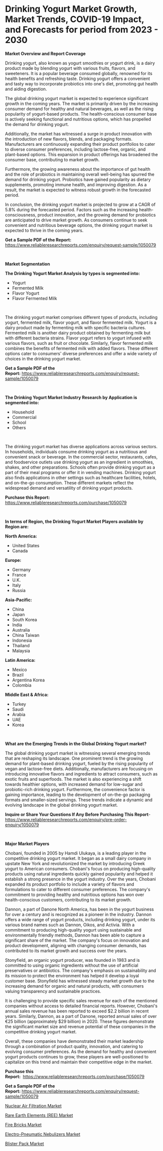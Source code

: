 <p><h1>Drinking Yogurt Market Growth, Market Trends, COVID-19 Impact, and Forecasts for period from 2023 - 2030</h1></p><p><strong>Market Overview and Report Coverage</strong></p>
<p><p>Drinking yogurt, also known as yogurt smoothies or yogurt drink, is a dairy product made by blending yogurt with various fruits, flavors, and sweeteners. It is a popular beverage consumed globally, renowned for its health benefits and refreshing taste. Drinking yogurt offers a convenient and tasty way to incorporate probiotics into one's diet, promoting gut health and aiding digestion.</p><p>The global drinking yogurt market is expected to experience significant growth in the coming years. The market is primarily driven by the increasing consumer demand for healthy and natural beverages, as well as the rising popularity of yogurt-based products. The health-conscious consumer base is actively seeking functional and nutritious options, which has propelled the demand for drinking yogurt.</p><p>Additionally, the market has witnessed a surge in product innovation with the introduction of new flavors, blends, and packaging formats. Manufacturers are continuously expanding their product portfolios to cater to diverse consumer preferences, including lactose-free, organic, and plant-based options. This expansion in product offerings has broadened the consumer base, contributing to market growth.</p><p>Furthermore, the growing awareness about the importance of gut health and the role of probiotics in maintaining overall well-being has spurred the demand for drinking yogurt. Probiotics have gained popularity as dietary supplements, promoting immune health, and improving digestion. As a result, the market is expected to witness robust growth in the forecasted period.</p><p>In conclusion, the drinking yogurt market is projected to grow at a CAGR of 5.8% during the forecasted period. Factors such as the increasing health-consciousness, product innovation, and the growing demand for probiotics are anticipated to drive market growth. As consumers continue to seek convenient and nutritious beverage options, the drinking yogurt market is expected to thrive in the coming years.</p></p>
<p><strong>Get a Sample PDF of the Report:</strong> <a href="https://www.reliableresearchreports.com/enquiry/request-sample/1050079">https://www.reliableresearchreports.com/enquiry/request-sample/1050079</a></p>
<p>&nbsp;</p>
<p><strong>Market Segmentation</strong></p>
<p><strong>The Drinking Yogurt Market Analysis by types is segmented into:</strong></p>
<p><ul><li>Yogurt</li><li>Fermented Milk</li><li>Flavor Yogurt</li><li>Flavor Fermented Milk</li></ul></p>
<p>&nbsp;</p>
<p><p>The drinking yogurt market comprises different types of products, including yogurt, fermented milk, flavor yogurt, and flavor fermented milk. Yogurt is a dairy product made by fermenting milk with specific bacteria cultures. Fermented milk is another dairy product obtained by fermenting milk but with different bacteria strains. Flavor yogurt refers to yogurt infused with various flavors, such as fruit or chocolate. Similarly, flavor fermented milk combines the benefits of fermented milk with added flavors. These different options cater to consumers' diverse preferences and offer a wide variety of choices in the drinking yogurt market.</p></p>
<p><strong>Get a Sample PDF of the Report:</strong>&nbsp;<a href="https://www.reliableresearchreports.com/enquiry/request-sample/1050079">https://www.reliableresearchreports.com/enquiry/request-sample/1050079</a></p>
<p>&nbsp;</p>
<p><strong>The Drinking Yogurt Market Industry Research by Application is segmented into:</strong></p>
<p><ul><li>Household</li><li>Commercial</li><li>School</li><li>Others</li></ul></p>
<p>&nbsp;</p>
<p><p>The drinking yogurt market has diverse applications across various sectors. In households, individuals consume drinking yogurt as a nutritious and convenient snack or beverage. In the commercial sector, restaurants, cafes, and foodservice outlets use drinking yogurt as an ingredient in smoothies, shakes, and other preparations. Schools often provide drinking yogurt as a part of their meal programs or offer it in vending machines. Drinking yogurt also finds applications in other settings such as healthcare facilities, hotels, and on-the-go consumption. These different markets reflect the widespread demand and versatility of drinking yogurt products.</p></p>
<p><strong>Purchase this Report:</strong>&nbsp; <a href="https://www.reliableresearchreports.com/purchase/1050079">https://www.reliableresearchreports.com/purchase/1050079</a></p>
<p>&nbsp;</p>
<p><strong>In terms of Region, the Drinking Yogurt Market Players available by Region are:</strong></p>
<p>
    <p> <strong> North America: </strong>
        <ul>
            <li>United States</li>
            <li>Canada</li>
        </ul>
        </p> 
    <p> <strong> Europe: </strong>
        <ul>
            <li>Germany</li>
            <li>France</li>
            <li>U.K.</li>
            <li>Italy</li>
            <li>Russia</li>
        </ul>
        </p> 
    <p> <strong> Asia-Pacific: </strong>
        <ul>
            <li>China</li>
            <li>Japan</li>
            <li>South Korea</li>
            <li>India</li>
            <li>Australia</li>
            <li>China Taiwan</li>
            <li>Indonesia</li>
            <li>Thailand</li>
            <li>Malaysia</li>
        </ul>
        </p> 
    <p> <strong> Latin America: </strong>
        <ul>
            <li>Mexico</li>
            <li>Brazil</li>
            <li>Argentina Korea</li>
            <li>Colombia</li>
        </ul>
        </p> 
    <p> <strong> Middle East & Africa: </strong>
        <ul>
            <li>Turkey</li>
            <li>Saudi</li>
            <li>Arabia</li>
            <li>UAE</li>
            <li>Korea</li>
        </ul>
    </p>
    </p>
<p>&nbsp;</p>
<p><strong>What are the Emerging Trends in the Global Drinking Yogurt market?</strong></p>
<p><p>The global drinking yogurt market is witnessing several emerging trends that are reshaping its landscape. One prominent trend is the growing demand for plant-based drinking yogurt, fueled by the rising popularity of vegan and lactose-free diets. Additionally, manufacturers are focusing on introducing innovative flavors and ingredients to attract consumers, such as exotic fruits and superfoods. The market is also experiencing a shift towards healthier options, with increased demand for low-sugar and probiotic-rich drinking yogurt. Furthermore, the convenience factor is gaining importance, leading to the development of on-the-go packaging formats and smaller-sized servings. These trends indicate a dynamic and evolving landscape in the global drinking yogurt market.</p></p>
<p><strong>Inquire or Share Your Questions If Any Before Purchasing This Report</strong>- <a href="https://www.reliableresearchreports.com/enquiry/pre-order-enquiry/1050079">https://www.reliableresearchreports.com/enquiry/pre-order-enquiry/1050079</a></p>
<p>&nbsp;</p>
<p><strong>Major Market Players</strong></p>
<p><p>Chobani, founded in 2005 by Hamdi Ulukaya, is a leading player in the competitive drinking yogurt market. It began as a small dairy company in upstate New York and revolutionized the market by introducing Greek yogurt to American consumers. Chobani's focus on producing high-quality products using natural ingredients quickly gained popularity and helped it establish a strong presence in the yogurt industry. Over the years, Chobani expanded its product portfolio to include a variety of flavors and formulations to cater to different consumer preferences. The company's commitment to providing healthy and nutritious options has won over health-conscious customers, contributing to its market growth.</p><p>Dannon, a part of Danone North America, has been in the yogurt business for over a century and is recognized as a pioneer in the industry. Dannon offers a wide range of yogurt products, including drinking yogurt, under its various brand names such as Dannon, Oikos, and Activia. With a commitment to producing high-quality yogurt using sustainable and environmentally friendly methods, Dannon has been able to capture a significant share of the market. The company's focus on innovation and product development, aligning with changing consumer demands, has contributed to its market growth and success over the years.</p><p>Stonyfield, an organic yogurt producer, was founded in 1983 and is committed to using organic ingredients without the use of artificial preservatives or antibiotics. The company's emphasis on sustainability and its mission to protect the environment has helped it develop a loyal customer base. Stonyfield has witnessed steady market growth due to the increasing demand for organic and natural products, with consumers valuing transparency and sustainable practices.</p><p>It is challenging to provide specific sales revenue for each of the mentioned companies without access to detailed financial reports. However, Chobani's annual sales revenue has been reported to exceed $2.2 billion in recent years. Similarly, Dannon, as a part of Danone, reported annual sales of over €25 billion (approximately $29 billion) in 2020. These figures demonstrate the significant market size and revenue potential of these companies in the competitive drinking yogurt market.</p><p>Overall, these companies have demonstrated their market leadership through a combination of product quality, innovation, and catering to evolving consumer preferences. As the demand for healthy and convenient yogurt products continues to grow, these players are well-positioned to capitalize on this trend and maintain their competitive edge in the market.</p></p>
<p><strong>Purchase this Report:</strong>&nbsp;&nbsp;<a href="https://www.reliableresearchreports.com/purchase/1050079">https://www.reliableresearchreports.com/purchase/1050079</a></p>
<p></p>
<p><strong>Get a Sample PDF of the Report:</strong>&nbsp;<a href="https://www.reliableresearchreports.com/enquiry/request-sample/1050079">https://www.reliableresearchreports.com/enquiry/request-sample/1050079</a></p>
<p><p><a href="https://medium.com/@favor.case.flash/nuclear-air-filtration-market-outlook-industry-overview-and-forecast-2023-to-2030-0d4d29411fa2">Nuclear Air Filtration Market</a></p><p><a href="https://github.com/dzharov81/Market-Research-Report-List-1/blob/main/rare-earth-elements-ree-market.md">Rare Earth Elements (REE) Market</a></p><p><a href="https://www.linkedin.com/pulse/fire-bricks-market-size-2023-2030-global-industrial-analysis-y60of/">Fire Bricks Market</a></p><p><a href="https://medium.com/@half.skull.am/electro-pneumatic-nebulizers-market-share-evolution-and-market-growth-trends-2023-2030-4c2ed513b2a6">Electro-Pneumatic Nebulizers Market</a></p><p><a href="https://www.linkedin.com/pulse/blister-pack-market-size-share-amp-trends-analysis-report-senic/">Blister Pack Market</a></p></p>